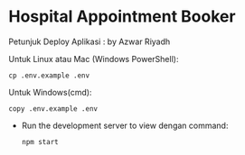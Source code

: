 # Hospital Appointment Booker
Petunjuk Deploy Aplikasi : 
by Azwar Riyadh

  Untuk Linux atau Mac (Windows PowerShell):
  ```
  cp .env.example .env
  ```
  Untuk Windows(cmd):
  ```
  copy .env.example .env
  ```
- Run the development server to view dengan
  command:
  ```
  npm start
  ```
